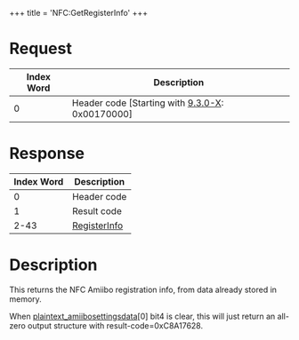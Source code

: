 +++
title = 'NFC:GetRegisterInfo'
+++

# Request

| Index Word | Description                                                              |
|------------|--------------------------------------------------------------------------|
| 0          | Header code \[Starting with [9.3.0-X](9.3.0-21 "wikilink"): 0x00170000\] |

# Response

| Index Word | Description                                          |
|------------|------------------------------------------------------|
| 0          | Header code                                          |
| 1          | Result code                                          |
| 2-43       | [RegisterInfo](NFC_Services#registerinfo "wikilink") |

# Description

This returns the NFC Amiibo registration info, from data already stored
in memory.

When [plaintext_amiibosettingsdata](Amiibo "wikilink")\[0\] bit4 is
clear, this will just return an all-zero output structure with
result-code=0xC8A17628.
